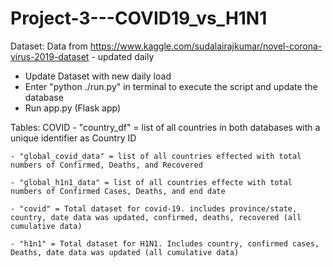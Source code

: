 # Project-3---COVID19_vs_H1N1
Dataset: Data from https://www.kaggle.com/sudalairajkumar/novel-corona-virus-2019-dataset - updated daily

 - Update Dataset with new daily load
 - Enter "python ./run.py" in terminal to execute the script and update the database
 - Run app.py (Flask app)

Tables:
COVID
    - "country_df" = list of all countries in both databases with a unique identifier as Country ID

    - "global_covid_data" = list of all countries effected with total numbers of Confirmed, Deaths, and Recovered
    
    - "global_h1n1_data" = list of all countries effecte with total numbers of Confirmed Cases, Deaths, and end date
    
    - "covid" = Total dataset for covid-19. includes province/state, country, date data was updated, confirmed, deaths, recovered (all cumulative data)
    
    - "h1n1" = Total dataset for H1N1. Includes country, confirmed cases, Deaths, date data was updated (all cumulative data)
    
    
